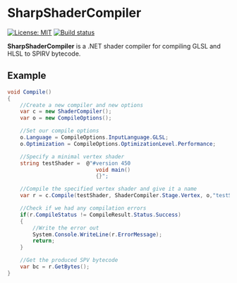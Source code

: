 # SharpShaderCompiler

[![License: MIT](https://img.shields.io/badge/License-MIT-yellow.svg)](https://github.com/feliwir/SharpShaderCompiler/blob/master/LICENSE)
[![Build status](https://ci.appveyor.com/api/projects/status/k3cl4ce8sgry8wy3?svg=true)](https://ci.appveyor.com/project/feliwir/sharpshadercompiler)

**SharpShaderCompiler** is a .NET shader compiler for compiling GLSL and HLSL to SPIRV bytecode.

## Example

```csharp
void Compile()
{
    //Create a new compiler and new options
    var c = new ShaderCompiler();
    var o = new CompileOptions();

    //Set our compile options
    o.Language = CompileOptions.InputLanguage.GLSL;
    o.Optimization = CompileOptions.OptimizationLevel.Performance;

    //Specify a minimal vertex shader
    string testShader =  @"#version 450
                            void main()
                            {}";

    //Compile the specified vertex shader and give it a name
    var r = c.Compile(testShader, ShaderCompiler.Stage.Vertex, o,"testShader");

    //Check if we had any compilation errors
    if(r.CompileStatus != CompileResult.Status.Success)
    {
        //Write the error out
        System.Console.WriteLine(r.ErrorMessage);
        return;
    }

    //Get the produced SPV bytecode
    var bc = r.GetBytes();
}
```